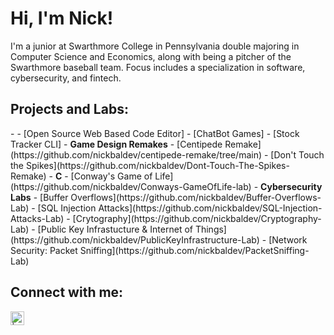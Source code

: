 <h1>Hi, I'm Nick! </h1>
I'm a junior at Swarthmore College in Pennsylvania double majoring in Computer Science and Economics, along with being a pitcher of the Swarthmore baseball team. Focus includes a specialization in software, cybersecurity, and fintech. 


<h2> Projects and Labs:</h2>
- <b></b>
  - [Open Source Web Based Code Editor]
  - [ChatBot Games]
  - [Stock Tracker CLI]
- <b>Game Design Remakes</b>
  - [Centipede Remake](https://github.com/nickbaldev/centipede-remake/tree/main)
  - [Don't Touch the Spikes](https://github.com/nickbaldev/Dont-Touch-The-Spikes-Remake)
- <b>C</b>
  - [Conway's Game of Life](https://github.com/nickbaldev/Conways-GameOfLife-lab)
- <b>Cybersecurity Labs</b>
  - [Buffer Overflows](https://github.com/nickbaldev/Buffer-Overflows-Lab)
  - [SQL Injection Attacks](https://github.com/nickbaldev/SQL-Injection-Attacks-Lab)
  - [Crytography](https://github.com/nickbaldev/Cryptography-Lab)
  - [Public Key Infrastucture & Internet of Things](https://github.com/nickbaldev/PublicKeyInfrastructure-Lab)
  - [Network Security: Packet Sniffing](https://github.com/nickbaldev/PacketSniffing-Lab)



<h2> Connect with me:</h2>

[<img align="left" alt=" | LinkedIn" width="22px" src="https://cdn.jsdelivr.net/npm/simple-icons@v3/icons/linkedin.svg" />][linkedin]

[linkedin]: https://linkedin.com/in/

